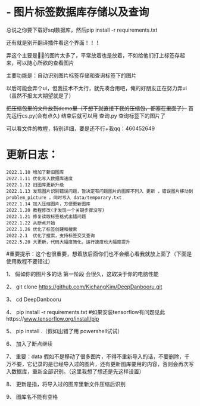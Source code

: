 # - 图片标签数据库存储以及查询
总说之你要下载好sql数据库，然后pip install -r requirements.txt

还有就是别开翻译插件看这个界面！！！

弄这个主要是🐍🐍的图片太多了，平常放着也是放着，不如给他们打上标签存起来，可以随心所欲的查看图片

主要功能是：自动识别图片标签存储和查询标签下的图片

以后可能会弄个ui，但我技术不太行，就先凑合用吧，俺的好朋友正在努力弄ui（虽然不报太大期望就是了）

<strike>把压缩包里的文件放到demo里（不想下就直接下我的压缩包，都塞在里面了）</strike>
首先运行cs.py(会有点久)
结束后就可以用 查询.py 查询标签下的图片了

可以看文件的教程，特别详细，要是还不行+我qq：460452649

# 更新日志：
    2022.1.10 增加了新旧图库
    2022.1.11 优化写入数据库速度
    2022.1.12 旧图库更新升级
    2022.1.13 发现图片识别错误问题，暂决定有问题图片的图库不列入 更新 ，错误图片移动到 problem_picture ，同时写入 data/temporary.txt
    2022.1.14 加入压缩图片，方便更新图库
    2022.1.20 教程修改(才发现一个关键步骤没写)
    2022.1.21 修复读取标签格式出错问题
    2022.1.22 从断点开始
    2022.1.26 优化了标签创建和搜索
    2022.2.1  优化了搜索，支持标签交叉查询
    2022.5.20 大更新，代码大幅度简化，运行速度也大幅度提升

#重要提示：这个也很重要，想着放后面你们也不会细心看我就放上面了（下面是使用教程不要错过）

1、	假如你的图片多的话 第一阶段 会很久，这取决于你的电脑性能

2、	git clone https://github.com/KichangKim/DeepDanbooru.git

3、	cd DeepDanbooru

4、	pip install -r requirements.txt #如果安装tensorflow有问题见此https://www.tensorflow.org/install/pip

5、	pip install .（假如出错了用 powershell试试）

6、	加入了断点继续

7、	重要：data 假如不是移动了很多图片，不得不重新导入的话，不要删除，千万不要，它记录的是已经导入过的图片，还有更新图库要用的内容，否则会再次写入数据库，重新全部识别。（这里我想了想还是先这样设置）

8、	更新是指，将导入过的图库里新文件压缩后识别

9、	图库名不能有空格




